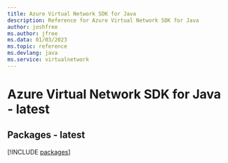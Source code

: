 ```yaml
---
title: Azure Virtual Network SDK for Java
description: Reference for Azure Virtual Network SDK for Java
author: joshfree
ms.author: jfree
ms.data: 01/03/2023
ms.topic: reference
ms.devlang: java
ms.service: virtualnetwork
---
```

# Azure Virtual Network SDK for Java - latest
## Packages - latest
[!INCLUDE [packages](virtual-network-index.md)]